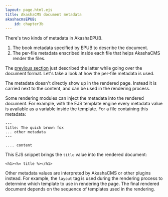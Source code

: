 ```yaml
---
layout: page.html.ejs
title: AkashaCMS document metadata 
akashacmsEPUB:
    id: chapter3b
---
```


There's two kinds of metadata in AkashaEPUB.

1. The book metadata specified by EPUB to describe the document.
1. The per-file metadata enscribed inside each file that helps AkashaCMS render the files.

The [previous section](3a-document-format.html) just described the latter while going over the document format.  Let's take a look at how the per-file metadata is used.

The metadata doesn't directly show up in the rendered page.  Instead it is carried next to the content, and can be used in the rendering process.

Some rendering modules can inject the metadata into the rendered document.  For example, with the EJS template engine every metadata value is available as a variable inside the template.  For a file containing this metadata:

```
---
title: The quick brown fox
... other metadata
---

.... content
```

This EJS snippet brings the `title` value into the rendered document:

```
<h1><%= title %></h1>
```

Other metadata values are interpreted by AkashaCMS or other plugins instead.  For example, the `layout` tag is used during the rendering process to determine which template to use in rendering the page.  The final rendered document depends on the sequence of templates used in the rendering.

